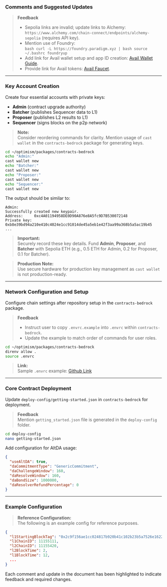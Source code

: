 
### Comments and Suggested Updates

> **Feedback**  
> - Sepolia links are invalid; update links to Alchemy: `https://www.alchemy.com/chain-connect/endpoints/alchemy-sepolia` (requires API key).  
> - Mention use of Foundry:  
    ```bash
    curl -L https://foundry.paradigm.xyz | bash
    source ~/.bashrc
    foundryup
    ```
> - Add link for Avail wallet setup and app ID creation: [Avail Wallet Guide](https://docs.availproject.org/docs/end-user-guide/app-id).  
> - Provide link for Avail tokens: [Avail Faucet](https://faucet.avail.tools/).

---

### Key Account Creation

Create four essential accounts with private keys:

- **Admin** (contract upgrade authority)
- **Batcher** (publishes Sequencer data to L1)
- **Proposer** (publishes L2 results to L1)
- **Sequencer** (signs blocks on the p2p network)

> **Note:**  
> Consider reordering commands for clarity. Mention usage of `cast wallet` in the `contracts-bedrock` package for generating keys.

```bash
cd ~/optimism/packages/contracts-bedrock
echo "Admin:"
cast wallet new
echo "Batcher:"
cast wallet new
echo "Proposer:"
cast wallet new
echo "Sequencer:"
cast wallet new
```

The output should be similar to:

```plaintext
Admin:
Successfully created new keypair.
Address:     0xc4A01194958DE0D90A876e8A5fc9D7B530072148
Private key: 0xb8e39bd94a210e410c4024e1cc91014de45a5eb1e42f3aa99a368b5a5ac19b45
...
```

> **Important:**  
> Securely record these key details. Fund **Admin**, **Proposer**, and **Batcher** with Sepolia ETH (e.g., 0.5 ETH for Admin, 0.2 for Proposer, 0.1 for Batcher).  

> **Production Note:**  
> Use secure hardware for production key management as `cast wallet` is not production-ready.

---

### Network Configuration and Setup

Configure chain settings after repository setup in the `contracts-bedrock` package.

> **Feedback**  
> - Instruct user to copy `.envrc.example` into `.envrc` within `contracts-bedrock`.  
> - Update the example to match order of commands for user roles.

```bash
cd ~/optimism/packages/contracts-bedrock
direnv allow .
source .envrc
```

> **Link:**  
> Sample `.envrc` example: [Github Link](https://github.com/ethereum-optimism/optimism/blob/develop/.envrc.example)

---

### Core Contract Deployment

Update `deploy-config/getting-started.json` in `contracts-bedrock` for deployment.

> **Feedback**  
> Mention `getting_started.json` file is generated in the `deploy-config` folder.

```bash
cd deploy-config
nano getting-started.json
```

Add configuration for AltDA usage:

```json
{
  "useAltDA": true,
  "daCommitmentType": "GenericCommitment",
  "daChallengeWindow": 160,
  "daResolveWindow": 160,
  "daBondSize": 1000000,
  "daResolverRefundPercentage": 0
}
```

---

### Example Configuration

> **Reference Configuration:**  
> The following is an example config for reference purposes.

```json
{
  "l1StartingBlockTag": "0x2c9f156ae1cc024817b920b41c102b23b5a7526e16220c517078341f9890e8bd",
  "l1ChainID": 11155111,
  "l2ChainID": 11155420,
  "l2BlockTime": 2,
  "l1BlockTime": 12,
  ...
}
```

Each comment and update in the document has been highlighted to indicate feedback and required changes.
